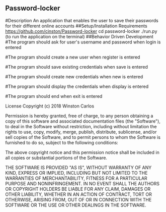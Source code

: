 ## Password-locker

#Description
An application that enables the user to save their passwords for their different online accounts
##Setup/Installation Requirements
https://github.com/cinston/Password-locker
cd password-locker
./run.py (to run the application on the terminal)
##Behavior Driven Development
#The program should ask for user's username and password when login is entered

#The program should create a new user when register is entered

#The program should save existing credentials when save is entered

#The program should create new credentials when new is entered

#The program should display the credentials when display is entered

#The program should end when exit is entered

License
Copyright (c) 2018 Winston Carlos

Permission is hereby granted, free of charge, to any person obtaining a copy of this software and associated documentation files (the "Software"), to deal in the Software without restriction, including without limitation the rights to use, copy, modify, merge, publish, distribute, sublicense, and/or sell copies of the Software, and to permit persons to whom the Software is furnished to do so, subject to the following conditions:

The above copyright notice and this permission notice shall be included in all copies or substantial portions of the Software.

THE SOFTWARE IS PROVIDED "AS IS", WITHOUT WARRANTY OF ANY KIND, EXPRESS OR IMPLIED, INCLUDING BUT NOT LIMITED TO THE WARRANTIES OF MERCHANTABILITY, FITNESS FOR A PARTICULAR PURPOSE AND NONINFRINGEMENT. IN NO EVENT SHALL THE AUTHORS OR COPYRIGHT HOLDERS BE LIABLE FOR ANY CLAIM, DAMAGES OR OTHER LIABILITY, WHETHER IN AN ACTION OF CONTRACT, TORT OR OTHERWISE, ARISING FROM, OUT OF OR IN CONNECTION WITH THE SOFTWARE OR THE USE OR OTHER DEALINGS IN THE SOFTWARE.


